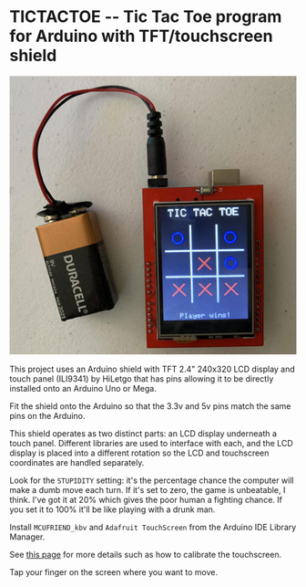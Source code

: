 
TICTACTOE -- Tic Tac Toe program for Arduino with TFT/touchscreen shield
==========

![](images/tictactoe.jpg)

This project uses an
Arduino shield with TFT 2.4" 240x320 LCD display and touch panel (ILI9341)
by HiLetgo that has pins allowing it to be directly installed onto
an Arduino Uno or Mega.

Fit the shield onto the Arduino so that the 3.3v and 5v pins match the same pins on the Arduino.

This shield operates as two distinct parts: an LCD display underneath a touch panel. Different libraries are
used to interface with each, and the LCD display is placed into a different rotation so the LCD and touchscreen
coordinates are handled separately.

Look for the `STUPIDITY` setting: it's the percentage chance the computer will make a dumb move each turn.  If
it's set to zero, the game is unbeatable, I think.  I've got it at 20% which gives the poor human
a fighting chance.  If you set it to 100% it'll be like playing with a drunk man.

Install `MCUFRIEND_kbv` and `Adafruit TouchScreen` from the Arduino IDE Library Manager.

See [this page](https://github.com/HowardCraft/AdventureKit2/tree/main/Getting_Started/HERO_XL/240_TouchScreen)
for more details such as how to calibrate the touchscreen.

Tap your finger on the screen where you want to move.
